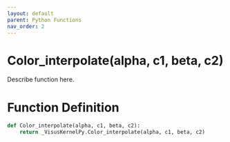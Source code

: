 ```yaml
---
layout: default
parent: Python Functions
nav_order: 2
---
```


# Color_interpolate(alpha, c1, beta, c2)

Describe function here.

# Function Definition

```python
def Color_interpolate(alpha, c1, beta, c2):
    return _VisusKernelPy.Color_interpolate(alpha, c1, beta, c2)
```